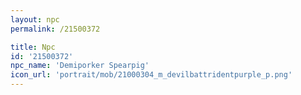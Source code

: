 ```yaml
---
layout: npc
permalink: /21500372

title: Npc
id: '21500372'
npc_name: 'Demiporker Spearpig'
icon_url: 'portrait/mob/21000304_m_devilbattridentpurple_p.png'
---
```

